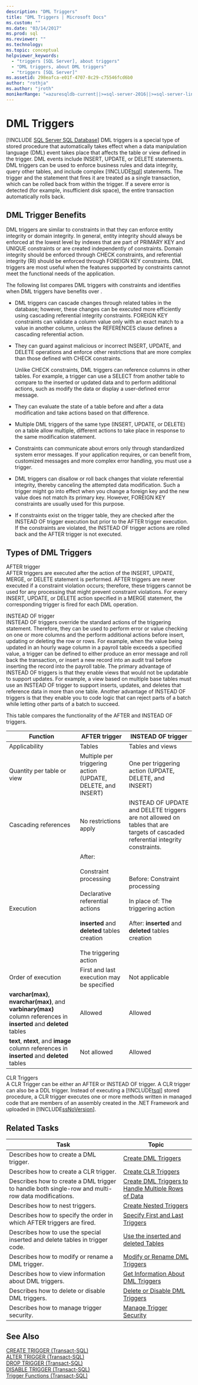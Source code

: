 ```yaml
---
description: "DML Triggers"
title: "DML Triggers | Microsoft Docs"
ms.custom: ""
ms.date: "03/14/2017"
ms.prod: sql
ms.reviewer: ""
ms.technology: 
ms.topic: conceptual
helpviewer_keywords: 
  - "triggers [SQL Server], about triggers"
  - "DML triggers, about DML triggers"
  - "triggers [SQL Server]"
ms.assetid: 298eafca-e01f-4707-8c29-c75546fcd6b0
author: "rothja"
ms.author: "jroth"
monikerRange: "=azuresqldb-current||>=sql-server-2016||>=sql-server-linux-2017||=azuresqldb-mi-current"
---
```

# DML Triggers
[!INCLUDE [SQL Server SQL Database](../../includes/applies-to-version/sql-asdb.md)]
  DML triggers is a special type of stored procedure that automatically takes effect when a data manipulation language (DML) event takes place that affects the table or view defined in the trigger. DML events include INSERT, UPDATE, or DELETE statements. DML triggers can be used to enforce business rules and data integrity, query other tables, and include complex [!INCLUDE[tsql](../../includes/tsql-md.md)] statements. The trigger and the statement that fires it are treated as a single transaction, which can be rolled back from within the trigger. If a severe error is detected (for example, insufficient disk space), the entire transaction automatically rolls back.  
  
## DML Trigger Benefits  
 DML triggers are similar to constraints in that they can enforce entity integrity or domain integrity. In general, entity integrity should always be enforced at the lowest level by indexes that are part of PRIMARY KEY and UNIQUE constraints or are created independently of constraints. Domain integrity should be enforced through CHECK constraints, and referential integrity (RI) should be enforced through FOREIGN KEY constraints. DML triggers are most useful when the features supported by constraints cannot meet the functional needs of the application.  
  
 The following list compares DML triggers with constraints and identifies when DML triggers have benefits over .  
  
-   DML triggers can cascade changes through related tables in the database; however, these changes can be executed more efficiently using cascading referential integrity constraints. FOREIGN KEY constraints can validate a column value only with an exact match to a value in another column, unless the REFERENCES clause defines a cascading referential action.  
  
-   They can guard against malicious or incorrect INSERT, UPDATE, and DELETE operations and enforce other restrictions that are more complex than those defined with CHECK constraints.  
  
     Unlike CHECK constraints, DML triggers can reference columns in other tables. For example, a trigger can use a SELECT from another table to compare to the inserted or updated data and to perform additional actions, such as modify the data or display a user-defined error message.  
  
-   They can evaluate the state of a table before and after a data modification and take actions based on that difference.  
  
-   Multiple DML triggers of the same type (INSERT, UPDATE, or DELETE) on a table allow multiple, different actions to take place in response to the same modification statement.  
  
-   Constraints can communicate about errors only through standardized system error messages. If your application requires, or can benefit from, customized messages and more complex error handling, you must use a trigger.  
  
-   DML triggers can disallow or roll back changes that violate referential integrity, thereby canceling the attempted data modification. Such a trigger might go into effect when you change a foreign key and the new value does not match its primary key. However, FOREIGN KEY constraints are usually used for this purpose.  
  
-   If constraints exist on the trigger table, they are checked after the INSTEAD OF trigger execution but prior to the AFTER trigger execution. If the constraints are violated, the INSTEAD OF trigger actions are rolled back and the AFTER trigger is not executed.  
  
## Types of DML Triggers  
 AFTER trigger  
 AFTER triggers are executed after the action of the INSERT, UPDATE, MERGE, or DELETE statement is performed. AFTER triggers are never executed if a constraint violation occurs; therefore, these triggers cannot be used for any processing that might prevent constraint violations. For every INSERT, UPDATE, or DELETE action specified in a MERGE statement, the corresponding trigger is fired for each DML operation.  
  
 INSTEAD OF trigger  
 INSTEAD OF triggers override the standard actions of the triggering statement. Therefore, they can be used to perform error or value checking on one or more columns and the perform additional actions before insert, updating or deleting the row or rows. For example, when the value being updated in an hourly wage column in a payroll table exceeds a specified value, a trigger can be defined to either produce an error message and roll back the transaction, or insert a new record into an audit trail before inserting the record into the payroll table. The primary advantage of INSTEAD OF triggers is that they enable views that would not be updatable to support updates. For example, a view based on multiple base tables must use an INSTEAD OF trigger to support inserts, updates, and deletes that reference data in more than one table. Another advantage of INSTEAD OF triggers is that they enable you to code logic that can reject parts of a batch while letting other parts of a batch to succeed.  
  
 This table compares the functionality of the AFTER and INSTEAD OF triggers.  
  
|Function|AFTER trigger|INSTEAD OF trigger|  
|--------------|-------------------|------------------------|  
|Applicability|Tables|Tables and views|  
|Quantity per table or view|Multiple per triggering action (UPDATE, DELETE, and INSERT)|One per triggering action (UPDATE, DELETE, and INSERT)|  
|Cascading references|No restrictions apply|INSTEAD OF UPDATE and DELETE triggers are not allowed on tables that are targets of cascaded referential integrity constraints.|  
|Execution|After:<br /><br /> Constraint processing<br /><br /> Declarative referential actions<br /><br /> **inserted** and **deleted** tables creation<br /><br /> The triggering action|Before: Constraint processing<br /><br /> In place of:  The triggering action<br /><br /> After:  **inserted** and **deleted** tables creation|  
|Order of execution|First and last execution may be specified|Not applicable|  
|**varchar(max)**, **nvarchar(max)**, and **varbinary(max)** column references in **inserted** and **deleted** tables|Allowed|Allowed|  
|**text**, **ntext**, and **image** column references in **inserted** and **deleted** tables|Not allowed|Allowed|  
  
 CLR Triggers  
 A CLR Trigger can be either an AFTER or INSTEAD OF trigger. A CLR trigger can also be a DDL trigger. Instead of executing a [!INCLUDE[tsql](../../includes/tsql-md.md)] stored procedure, a CLR trigger executes one or more methods written in managed code that are members of an assembly created in the .NET Framework and uploaded in [!INCLUDE[ssNoVersion](../../includes/ssnoversion-md.md)].  
  
## Related Tasks  
  
|Task|Topic|  
|----------|-----------|  
|Describes how to create a DML trigger.|[Create DML Triggers](../../relational-databases/triggers/create-dml-triggers.md)|  
|Describes how to create a CLR trigger.|[Create CLR Triggers](../../relational-databases/triggers/create-clr-triggers.md)|  
|Describes how to create a DML trigger to handle both single-row and multi-row data modifications.|[Create DML Triggers to Handle Multiple Rows of Data](../../relational-databases/triggers/create-dml-triggers-to-handle-multiple-rows-of-data.md)|  
|Describes how to nest triggers.|[Create Nested Triggers](../../relational-databases/triggers/create-nested-triggers.md)|  
|Describes how to specify the order in which AFTER triggers are fired.|[Specify First and Last Triggers](../../relational-databases/triggers/specify-first-and-last-triggers.md)|  
|Describes how to use the special inserted and delete tables in trigger code.|[Use the inserted and deleted Tables](../../relational-databases/triggers/use-the-inserted-and-deleted-tables.md)|  
|Describes how to modify or rename a DML trigger.|[Modify or Rename DML Triggers](../../relational-databases/triggers/modify-or-rename-dml-triggers.md)|  
|Describes how to view information about DML triggers.|[Get Information About DML Triggers](../../relational-databases/triggers/get-information-about-dml-triggers.md)|  
|Describes how to delete or disable DML triggers.|[Delete or Disable DML Triggers](../../relational-databases/triggers/delete-or-disable-dml-triggers.md)|  
|Describes how to manage trigger security.|[Manage Trigger Security](../../relational-databases/triggers/manage-trigger-security.md)|  
  
## See Also  
 [CREATE TRIGGER &#40;Transact-SQL&#41;](../../t-sql/statements/create-trigger-transact-sql.md)   
 [ALTER TRIGGER &#40;Transact-SQL&#41;](../../t-sql/statements/alter-trigger-transact-sql.md)   
 [DROP TRIGGER &#40;Transact-SQL&#41;](../../t-sql/statements/drop-trigger-transact-sql.md)   
 [DISABLE TRIGGER &#40;Transact-SQL&#41;](../../t-sql/statements/disable-trigger-transact-sql.md)   
 [Trigger Functions &#40;Transact-SQL&#41;](../../t-sql/functions/trigger-functions-transact-sql.md)  
  
  
